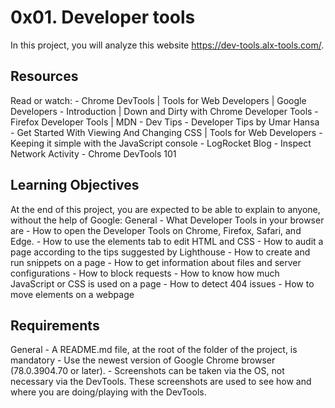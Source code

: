 # 0x01. Developer tools
In this project, you will analyze this website https://dev-tools.alx-tools.com/.

## Resources
Read or watch:
      - Chrome DevTools | Tools for Web Developers | Google Developers
      - Introduction | Down and Dirty with Chrome Developer Tools
      - Firefox Developer Tools | MDN
      - Dev Tips - Developer Tips by Umar Hansa
      - Get Started With Viewing And Changing CSS | Tools for Web Developers
      - Keeping it simple with the JavaScript console - LogRocket Blog
      - Inspect Network Activity - Chrome DevTools 101

## Learning Objectives
At the end of this project, you are expected to be able to explain to anyone, without the help of Google:
General
      - What Developer Tools in your browser are
      - How to open the Developer Tools on Chrome, Firefox, Safari, and Edge.
      - How to use the elements tab to edit HTML and CSS
      - How to audit a page according to the tips suggested by Lighthouse
      - How to create and run snippets on a page
      - How to get information about files and server configurations
      - How to block requests
      - How to know how much JavaScript or CSS is used on a page
      - How to detect 404 issues
      - How to move elements on a webpage

## Requirements
General
      - A README.md file, at the root of the folder of the project, is mandatory
      - Use the newest version of Google Chrome browser (78.0.3904.70 or later).
      - Screenshots can be taken via the OS, not necessary via the DevTools. These screenshots are used to see how and where you are doing/playing with the               DevTools.

